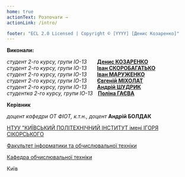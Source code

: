 ```yaml
---
home: true
actionText: Розпочати →
actionLink: /intro/

footer: "ECL 2.0 Licensed | Copyright © [YYYY] [Денис Козаренко]"
---
```



**Виконали:** 

*студент 2-го курсу, групи ІО-13*<span padding-right:5em></span>  **[Денис КОЗАРЕНКО](https://t.me/dkozarenko)**<br/>
*студент 2-го курсу, групи ІО-13*<span padding-right:5em></span>  **[Іван СКОРОБАГАТЬКО](https://t.me/Xe4aTeL)**<br/>
*студент 2-го курсу, групи ІО-13*<span padding-right:5em></span>  **[Іван МАРУЖЕНКО](https://t.me/zlui_did)**<br/>
*студент 2-го курсу, групи ІО-13*<span padding-right:5em></span>  **[Євгеній МІХОЛАТ](https://t.me/eug3ne1)**<br/>
*студент 2-го курсу, групи ІО-13*<span padding-right:5em></span>  **[Андрій ШУДРИК](https://t.me/andrey_shudrik)**<br/>
*студентка 2-го курсу, групи ІО-13*<span padding-right:5em></span> **[Поліна ГАЄВА](https://t.me/camppier)**<br/>


**Керівник**

*доцент кафедри ОТ ФІОТ, к.т.н., доцент*<span padding-right:5em></span> **Андрій БОЛДАК** 

[НТУУ "КИЇВСЬКИЙ ПОЛІТЕХНІЧНИЙ ІНСТИТУТ імені ІГОРЯ СІКОРСЬКОГО](https://kpi.ua/)

[Факультет інформатики та обчислювальної техніки](https://fiot.kpi.ua/)

[Кафедра обчислювальної техніки](https://comsys.kpi.ua/)

Київ

